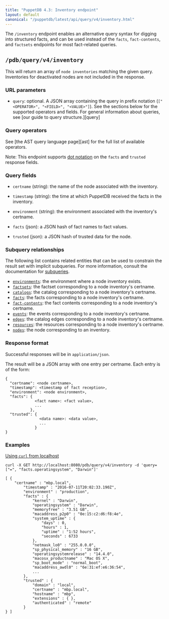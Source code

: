 ```yaml
---
title: "PuppetDB 4.3: Inventory endpoint"
layout: default
canonical: "/puppetdb/latest/api/query/v4/inventory.html"
---
```


[curl]: ../curl.html#using-curl-from-localhost-non-sslhttp
[subqueries]: ./ast.html#subquery-operators
[dotted]: ./ast.html#dot-notation
[environments]: ./environments.html
[factsets]: ./factsets.html
[catalogs]: ./catalogs.html
[facts]: ./facts.html
[fact-contents]: ./fact-contents.html
[events]: ./events.html
[edges]: ./edges.html
[resources]: ./resources.html
[nodes]: ./nodes.html

The `/inventory` endpoint enables an alternative query syntax for digging into
structured facts, and can be used instead of the `facts`, `fact-contents`, and
`factsets` endpoints for most fact-related queries.

## `/pdb/query/v4/inventory`

This will return an array of `node inventories` matching the given query.
Inventories for deactivated nodes are not included in the response.

### URL parameters

* `query`: optional. A JSON array containing the query in prefix notation
  (`["<OPERATOR>", "<FIELD>", "<VALUE>"]`). See the sections below for the
  supported operators and fields. For general information about queries, see
  [our guide to query structure.][query]


### Query operators

See [the AST query language page][ast] for the full list of available operators.

Note: This endpoint supports [dot notation][dotted] on the `facts` and
`trusted` response fields.

### Query fields

* `certname` (string): the name of the node associated with the inventory.

* `timestamp` (string): the time at which PuppetDB received the facts in the inventory.

* `environment` (string): the environment associated with the inventory's
  certname.

* `facts` (json): a JSON hash of fact names to fact values.

* `trusted` (json): a JSON hash of trusted data for the node.

### Subquery relationships

The following list contains related entities that can be used to constrain the result set with implicit subqueries. For more information, consult the documentation for [subqueries][subqueries].

* [`environments`][environments]: the environment where a node inventory exists.
* [`factsets`][factsets]: the factset corresponding to a node inventory's certname.
* [`catalogs`][catalogs]: the catalog corresponding to a node inventory's certname.
* [`facts`][facts]: the facts corresponding to a node inventory's certname.
* [`fact-contents`][fact-contents]: the fact contents corresponding to a node inventory's certname.
* [`events`][events]: the events corresponding to a node inventory's certname.
* [`edges`][edges]: the catalog edges corresponding to a node inventory's certname.
* [`resources`][resources]: the resources corresponding to a node inventory's certname.
* [`nodes`][nodes]: the node corresponding to an inventory.

### Response format
Successful responses will be in `application/json`.

The result will be a JSON array with one entry per certname. Each entry is of
the form:

    {
      "certname": <node certname>,
      "timestamp": <timestamp of fact reception>,
      "environment": <node environment>,
      "facts": {
                 <fact name>: <fact value>,
                 ...
               },
      "trusted": {
                   <data name>: <data value>,
                   ...
                 }
    }

### Examples

[Using `curl` from localhost][curl]

    curl -X GET http://localhost:8080/pdb/query/v4/inventory -d 'query=["=", "facts.operatingsystem", "Darwin"]'

    [ {
        "certname" : "mbp.local",
            "timestamp" : "2016-07-11T20:02:33.190Z",
            "environment" : "production",
            "facts" : {
                "kernel" : "Darwin",
                "operatingsystem" : "Darwin",
                "memoryfree" : "3.51 GB",
                "macaddress_p2p0" : "0e:15:c2:d6:f8:4e",
                "system_uptime" : {
                    "days" : 0,
                    "hours" : 1,
                    "uptime" : "1:52 hours",
                    "seconds" : 6733
                },
                "netmask_lo0" : "255.0.0.0",
                "sp_physical_memory" : "16 GB",
                "operatingsystemrelease" : "14.4.0",
                "macosx_productname" : "Mac OS X",
                "sp_boot_mode" : "normal_boot",
                "macaddress_awdl0" : "6e:31:ef:e6:36:54",
                ...
            },
            "trusted" : {
                "domain" : "local",
                "certname" : "mbp.local",
                "hostname" : "mbp",
                "extensions" : { },
                "authenticated" : "remote"
            }
    } ]
